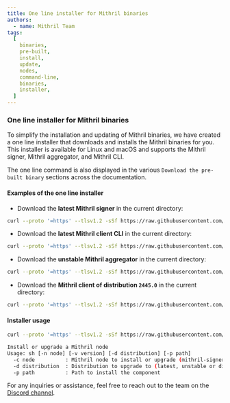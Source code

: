 ```yaml
---
title: One line installer for Mithril binaries
authors:
  - name: Mithril Team
tags:
  [
    binaries,
    pre-built,
    install,
    update,
    nodes,
    command-line,
    binaries,
    installer,
  ]
---
```


### One line installer for Mithril binaries

To simplify the installation and updating of Mithril binaries, we have created a one line installer that downloads and installs the Mithril binaries for you. This installer is available for Linux and macOS and supports the Mithril signer, Mithril aggregator, and Mithril CLI.

The one line command is also displayed in the various `Download the pre-built binary` sections across the documentation.

#### Examples of the one line installer

- Download the **latest Mithril signer** in the current directory:

```bash
curl --proto '=https' --tlsv1.2 -sSf https://raw.githubusercontent.com/input-output-hk/mithril/refs/heads/main/mithril-install.sh | sh -s -- -c mithril-signer -d latest -p $(pwd)
```

- Download the **latest Mithril client CLI** in the current directory:

```bash
curl --proto '=https' --tlsv1.2 -sSf https://raw.githubusercontent.com/input-output-hk/mithril/refs/heads/main/mithril-install.sh | sh -s -- -c mithril-client -d latest -p $(pwd)
```

- Download the **unstable Mithril aggregator** in the current directory:

```bash
curl --proto '=https' --tlsv1.2 -sSf https://raw.githubusercontent.com/input-output-hk/mithril/refs/heads/main/mithril-install.sh | sh -s -- -c mithril-aggregator -d unstable -p $(pwd)
```

- Download the **Mithril client of distribution `2445.0`** in the current directory:

```bash
curl --proto '=https' --tlsv1.2 -sSf https://raw.githubusercontent.com/input-output-hk/mithril/refs/heads/main/mithril-install.sh | sh -s -- -c mithril-client -d 2445.0 -p $(pwd)
```

#### Installer usage

```bash
curl --proto '=https' --tlsv1.2 -sSf https://raw.githubusercontent.com/input-output-hk/mithril/refs/heads/main/mithril-install.sh | sh -s -- -h

Install or upgrade a Mithril node
Usage: sh [-n node] [-v version] [-d distribution] [-p path]
  -c node          : Mithril node to install or upgrade (mithril-signer, mithril-aggregator, mithril-client)
  -d distribution  : Distribution to upgrade to (latest, unstable or distribution version e.g '2445.0')
  -p path          : Path to install the component

```

For any inquiries or assistance, feel free to reach out to the team on the [Discord channel](https://discord.gg/5kaErDKDRq).
